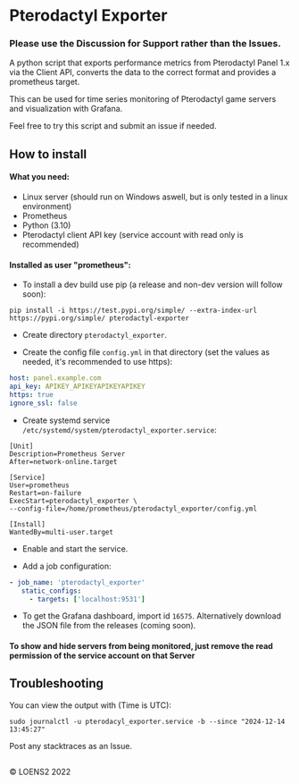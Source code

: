 # Pterodactyl Exporter

### Please use the Discussion for Support rather than the Issues.

A python script that exports performance metrics from Pterodactyl Panel 1.x via the Client API, converts the data to the correct format and provides a prometheus target.

This can be used for time series monitoring of Pterodactyl game servers and visualization with Grafana.

Feel free to try this script and submit an issue if needed.

## How to install

#### What you need:

 * Linux server (should run on Windows aswell, but is only tested in a linux environment)
 * Prometheus
 * Python (3.10)
 * Pterodactyl client API key (service account with read only is recommended)

#### Installed as user "prometheus":

 - To install a dev build use pip (a release and non-dev version will follow soon):
```
pip install -i https://test.pypi.org/simple/ --extra-index-url https://pypi.org/simple/ pterodactyl-exporter
```
 - Create directory `pterodactyl_exporter`.
 
 - Create the config file `config.yml` in that directory (set the values as needed, it's recommended to use https):
 
 ```yml
host: panel.example.com
api_key: APIKEY_APIKEYAPIKEYAPIKEY
https: true
ignore_ssl: false
 ```

 - Create systemd service `/etc/systemd/system/pterodactyl_exporter.service`:
```
[Unit]
Description=Prometheus Server
After=network-online.target

[Service]
User=prometheus
Restart=on-failure
ExecStart=pterodactyl_exporter \
--config-file=/home/prometheus/pterodactyl_exporter/config.yml

[Install]
WantedBy=multi-user.target
```

 - Enable and start the service.
 
 - Add a job configuration:
 
 ```yml
 - job_name: 'pterodactyl_exporter'
    static_configs:
      - targets: ['localhost:9531']

 ```

 - To get the Grafana dashboard, import id `16575`. Alternatively download the JSON file from the releases (coming soon).
 
 #### To show and hide servers from being monitored, just remove the read permission of the service account on that Server

## Troubleshooting

You can view the output with (Time is UTC):

```
sudo journalctl -u pterodacyl_exporter.service -b --since "2024-12-14 13:45:27"
```

Post any stacktraces as an Issue.

##

&copy; LOENS2 2022
